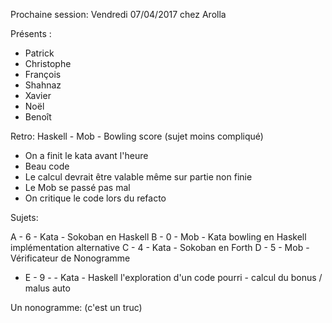 Prochaine session: Vendredi 07/04/2017
chez Arolla 

Présents :
- Patrick
- Christophe
- François
- Shahnaz
- Xavier
- Noël
- Benoît


Retro: Haskell - Mob - Bowling score (sujet moins compliqué)
- On a finit le kata avant l'heure
- Beau code
- Le calcul devrait être valable même sur partie non finie
- Le Mob se passé pas mal
- On critique le code lors du refacto
 
Sujets:

A - 6 - Kata - Sokoban en Haskell
B - 0 - Mob  - Kata bowling en Haskell implémentation alternative
C - 4 - Kata - Sokoban en Forth
D - 5 - Mob  - Vérificateur de Nonogramme
* E - 9 -  - Kata - Haskell l'exploration d'un code pourri - calcul du bonus / malus auto





Un nonogramme: (c'est un truc)
